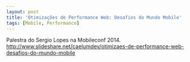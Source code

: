 ```yaml
---
layout: post
title: 'Otimizações de Performance Web: Desafios do Mundo Mobile'
tags: [Mobile, Performance]
---
```


Palestra do Sergio Lopes na Mobileconf 2014.<br>
<http://www.slideshare.net/caelumdev/otimizaes-de-performance-web-desafios-do-mundo-mobile>
